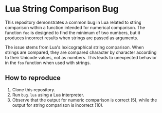 # Lua String Comparison Bug

This repository demonstrates a common bug in Lua related to string comparison within a function intended for numerical comparison. The function `foo` is designed to find the minimum of two numbers, but it produces incorrect results when strings are passed as arguments.

The issue stems from Lua's lexicographical string comparison. When strings are compared, they are compared character by character according to their Unicode values, not as numbers.  This leads to unexpected behavior in the `foo` function when used with strings.

## How to reproduce

1. Clone this repository.
2. Run `bug.lua` using a Lua interpreter. 
3. Observe that the output for numeric comparison is correct (5), while the output for string comparison is incorrect (10).
